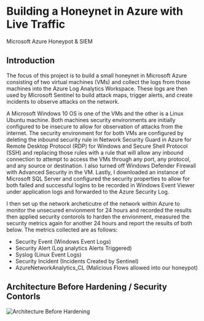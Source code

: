 # Building a Honeynet in Azure with Live Traffic
Microsoft Azure Honeypot &amp; SIEM

## Introduction

The focus of this project is to build a small honeynet in Microsoft Azure consisting of two virtual machines (VMs) and collect the logs from those machines into the Azure Log Analytics Workspace.  These logs are then used by Microsoft Sentinel to build attack maps, trigger alerts, and create incidents to observe attacks on the network.  

A Microsoft Windows 10 OS is one of the VMs and the other is a Linux Ubuntu machine. Both machines security environments are initially configured to be insecure to allow for observation of attacks from the internet. The security environment for for both VMs are configured by deleting the inbound security rule in Network Security Guard in Azure for Remote Desktop Protocol (RDP) for Windows and Secure Shell Protocol (SSH) and replacing those rules with a rule that will allow any inbound connection to attempt to access the VMs through any port, any protocol, and any source or destination.  I also turned off Windows Defender Firewall with Advanced Security in the VM.  Lastly, I downloaded an instance of Microsoft SQL Server and configured the security properties to allow for both failed and successful logins to be recorded in Windows Event Viewer under application logs and forwarded to the Azure Security Log.

I then set up the network archeticutre of the network within Azure to monitor the unsecured envionment for 24 hours and recorded the results then applied security contorols to harden the envionment, measured the security metrics again for another 24 hours and report the results of both below. The metrics collected are as follows:

- Security Event (Windows Event Logs)
- Security Alert (Log analytics Alerts Triggered)
- Syslog (Linux Event Logs)
- Security Incident (Incidents Created by Sentinel)
- AzureNetworkAnalytics_CL (Malicious Flows allowed into our honeypot)

## Architecture Before Hardening / Security Contorls

![Architecture Before Hardening](https://drive.google.com/file/d/15ZwDLtrCle36rnuFf486mZ8VHRH2yLwi/view?usp=drive_link)
